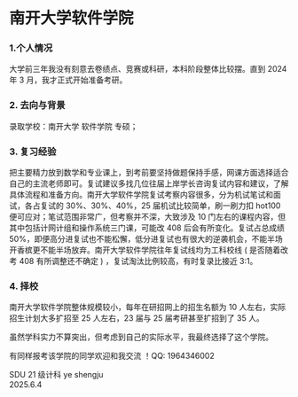 # 南开大学软件学院

### 1.个人情况

大学前三年我没有刻意去卷绩点、竞赛或科研，本科阶段整体比较摆。直到 2024 年 3 月，我才正式开始准备考研。

### 2. 去向与背景

录取学校：南开大学 软件学院 专硕；

### 3. 复习经验

把主要精力放到数学和专业课上，到考前要坚持做题保持手感，网课方面选择适合自己的主流老师即可。复试建议多找几位往届上岸学长咨询复试内容和建议，了解具体流程和准备方向。南开大学软件学院复试考察内容很多，分为机试笔试和面试，各占复试的 30%、30%、40%，25 届机试比较简单，刷一刷力扣 hot100 便可应对；笔试范围非常广，但考察并不深，大致涉及 10 门左右的课程内容，但其中包括计网计组和操作系统三门课，可能改 408 后会有所变化。复试占总成绩 50%，即便高分进复试也不能松懈，低分进复试也有很大的逆袭机会，不能半场开香槟更不能半场放弃。南开大学软件学院往年复试线均为工科校线 ( 是否随着改考 408 有所调整还不确定 ) ，复试淘汰比例较高，有时复录比接近 3:1。

### 4. 择校

南开大学软件学院整体规模较小，每年在研招网上的招生名额为 10 人左右，实际招生计划大多扩招至 25 人左右，23 届与 25 届考研甚至扩招到了 35 人。

虽然学科实力不算突出，但考虑到自己的实际水平，我最终选择了这个学院。

有同样报考该学院的同学欢迎和我交流 ！QQ: 1964346002

SDU 21 级计科 ye shengju\
2025.6.4
